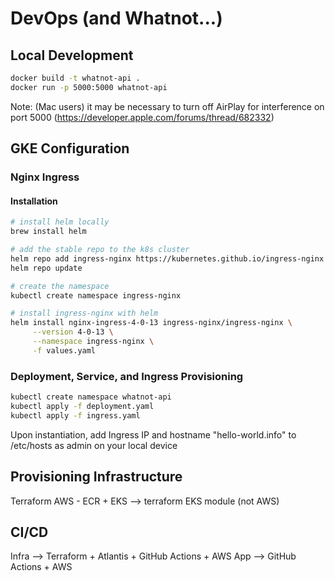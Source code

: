 # DevOps (and Whatnot...)

## Local Development

```bash
docker build -t whatnot-api .
docker run -p 5000:5000 whatnot-api
```

Note: (Mac users) it may be necessary to turn off AirPlay for interference on port 5000 (https://developer.apple.com/forums/thread/682332)

## GKE Configuration

### Nginx Ingress

#### Installation

```bash
# install helm locally
brew install helm

# add the stable repo to the k8s cluster
helm repo add ingress-nginx https://kubernetes.github.io/ingress-nginx
helm repo update

# create the namespace
kubectl create namespace ingress-nginx

# install ingress-nginx with helm
helm install nginx-ingress-4-0-13 ingress-nginx/ingress-nginx \
     --version 4-0-13 \
     --namespace ingress-nginx \
     -f values.yaml
```

### Deployment, Service, and Ingress Provisioning

```bash
kubectl create namespace whatnot-api
kubectl apply -f deployment.yaml
kubectl apply -f ingress.yaml
```

Upon instantiation, add Ingress IP and hostname "hello-world.info" to /etc/hosts as admin on your local device

## Provisioning Infrastructure

Terraform
AWS - ECR + EKS --> terraform EKS module (not AWS)

## CI/CD

Infra --> Terraform + Atlantis + GitHub Actions + AWS
App --> GitHub Actions + AWS
